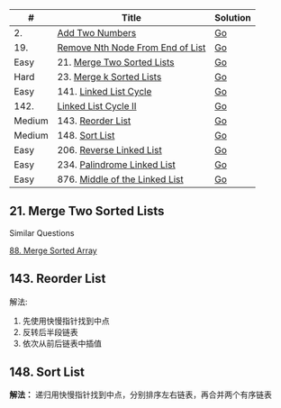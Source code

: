 | #       | Title                                                    | Solution                                    |
| ------- | -------------------------------------------------------- | ------------------------------------------- |
| 2.      | [Add Two Numbers][add-two-numbers]                       |   [Go](add-two-numbers.go)                  |
| 19.     | [Remove Nth Node From End of List][remove-nth-node]      |   [Go](remove-nth-node.go)                  |
| Easy    | 21. [Merge Two Sorted Lists](https://leetcode.com/problems/merge-two-sorted-lists/)        |   [Go](merge_two_sorted_lists.go) |
| Hard    | 23. [Merge k Sorted Lists](https://leetcode.com/problems/merge-k-sorted-lists/)            |   [Go](merge_k_sorted_lists.go)   |
| Easy    | 141. [Linked List Cycle](https://leetcode.com/problems/linked-list-cycle/)                 |   [Go](linked_list_cycle.go)      |
| 142.    | [Linked List Cycle II][linked-list-cycle-ii]             |   [Go](linked-list-cycle-ii.go)             |
| Medium  | 143. [Reorder List](https://leetcode.com/problems/reorder-list/)                           |   [Go](reorder_list.go)           |
| Medium  | 148. [Sort List](https://leetcode.com/problems/sort-list/)                                 |   [Go](148.sort-list.go)          |
| Easy    | 206. [Reverse Linked List](https://leetcode.com/problems/reverse-linked-list/)             |   [Go](reverse_linked_list.go)    |
| Easy    | 234. [Palindrome Linked List](https://leetcode.com/problems/palindrome-linked-list/)       |   [Go](palindrome_linked_list.go) |
| Easy    | 876. [Middle of the Linked List](https://leetcode.com/problems/middle-of-the-linked-list/)       |   [Go](876.middle-of-the-linked-list.go) |

[add-two-numbers]: https://leetcode.com/problems/add-two-numbers/
[remove-nth-node]: https://leetcode.com/problems/remove-nth-node-from-end-of-list/
[linked-list-cycle-ii]: https://leetcode.com/problems/linked-list-cycle-ii/

## 21. Merge Two Sorted Lists
Similar Questions

[88. Merge Sorted Array](https://leetcode.com/problems/merge-sorted-array/)

## 143. Reorder List
解法:
1. 先使用快慢指针找到中点
2. 反转后半段链表
3. 依次从前后链表中插值

## 148. Sort List
**解法：**
递归用快慢指针找到中点，分别排序左右链表，再合并两个有序链表